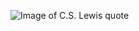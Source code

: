 ![Image of C.S. Lewis quote](https://user-images.githubusercontent.com/83241658/116314074-41fbd480-a774-11eb-8f54-5a48246b8b0d.png)
